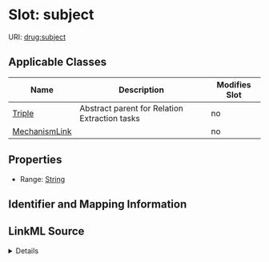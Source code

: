 

# Slot: subject

URI: [drug:subject](http://w3id.org/ontogpt/drug/subject)



<!-- no inheritance hierarchy -->





## Applicable Classes

| Name | Description | Modifies Slot |
| --- | --- | --- |
| [Triple](Triple.md) | Abstract parent for Relation Extraction tasks |  no  |
| [MechanismLink](MechanismLink.md) |  |  no  |







## Properties

* Range: [String](String.md)





## Identifier and Mapping Information








## LinkML Source

<details>
```yaml
name: subject
alias: subject
domain_of:
- MechanismLink
- Triple
range: string

```
</details>
